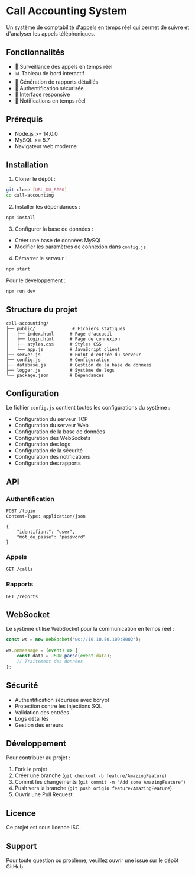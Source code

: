 # Call Accounting System

Un système de comptabilité d'appels en temps réel qui permet de suivre et d'analyser les appels téléphoniques.

## Fonctionnalités

- 🔄 Surveillance des appels en temps réel
- 📊 Tableau de bord interactif
- 📝 Génération de rapports détaillés
- 🔐 Authentification sécurisée
- 📱 Interface responsive
- 🔔 Notifications en temps réel

## Prérequis

- Node.js >= 14.0.0
- MySQL >= 5.7
- Navigateur web moderne

## Installation

1. Cloner le dépôt :
```bash
git clone [URL_DU_REPO]
cd call-accounting
```

2. Installer les dépendances :
```bash
npm install
```

3. Configurer la base de données :
- Créer une base de données MySQL
- Modifier les paramètres de connexion dans `config.js`

4. Démarrer le serveur :
```bash
npm start
```

Pour le développement :
```bash
npm run dev
```

## Structure du projet

```
call-accounting/
├── public/              # Fichiers statiques
│   ├── index.html      # Page d'accueil
│   ├── login.html      # Page de connexion
│   ├── styles.css      # Styles CSS
│   └── app.js          # JavaScript client
├── server.js           # Point d'entrée du serveur
├── config.js           # Configuration
├── database.js         # Gestion de la base de données
├── logger.js           # Système de logs
└── package.json        # Dépendances
```

## Configuration

Le fichier `config.js` contient toutes les configurations du système :

- Configuration du serveur TCP
- Configuration du serveur Web
- Configuration de la base de données
- Configuration des WebSockets
- Configuration des logs
- Configuration de la sécurité
- Configuration des notifications
- Configuration des rapports

## API

### Authentification

```http
POST /login
Content-Type: application/json

{
    "identifiant": "user",
    "mot_de_passe": "password"
}
```

### Appels

```http
GET /calls
```

### Rapports

```http
GET /reports
```

## WebSocket

Le système utilise WebSocket pour la communication en temps réel :

```javascript
const ws = new WebSocket('ws://10.10.50.109:8002');

ws.onmessage = (event) => {
    const data = JSON.parse(event.data);
    // Traitement des données
};
```

## Sécurité

- Authentification sécurisée avec bcrypt
- Protection contre les injections SQL
- Validation des entrées
- Logs détaillés
- Gestion des erreurs

## Développement

Pour contribuer au projet :

1. Fork le projet
2. Créer une branche (`git checkout -b feature/AmazingFeature`)
3. Commit les changements (`git commit -m 'Add some AmazingFeature'`)
4. Push vers la branche (`git push origin feature/AmazingFeature`)
5. Ouvrir une Pull Request

## Licence

Ce projet est sous licence ISC.

## Support

Pour toute question ou problème, veuillez ouvrir une issue sur le dépôt GitHub. 